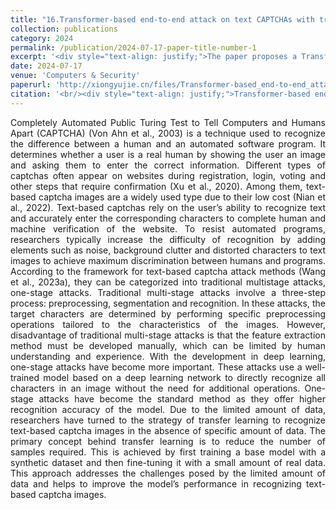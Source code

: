 ```yaml
---
title: "16.Transformer-based end-to-end attack on text CAPTCHAs with triplet deep attention"
collection: publications
category: 2024
permalink: /publication/2024-07-17-paper-title-number-1
excerpt: '<div style="text-align: justify;">The paper proposes a Transformer - based end - to - end method with triplet deep attention to attack text CAPTCHAs, achieving high accuracy on Roman and Chinese captcha datasets and exploring its performance under various conditions.</div>'
date: 2024-07-17
venue: 'Computers & Security'
paperurl: 'http://xiongyujie.cn/files/Transformer-based_end-to-end_attack_on_text_CAPTCHAs_with_triplet_deep_attention.pdf'
citation: '<br/><div style="text-align: justify;">Transformer-based end-to-end attack on text CAPTCHAs with triplet deep attention, B. Zhang, Y.-J. Xiong*, C.-M. Xia and Y.-B. Gao, Computers & Security, 2024, 146: 104058</div>'
---
```


<div style="text-align: justify;">Completely Automated Public Turing Test to Tell Computers and Humans Apart (CAPTCHA) (Von Ahn et al., 2003) is a technique used to recognize the difference between a human and an automated software program. It determines whether a user is a real human by showing the user an image and asking them to enter the correct information. Different types of captchas often appear on websites during registration, login, voting and other steps that require confirmation (Xu et al., 2020). Among them, text-based captcha images are a widely used type due to their low cost (Nian et al., 2022). Text-based captchas rely on the user’s ability to recognize text and accurately enter the corresponding characters to complete human and machine verification of the website. To resist automated programs, researchers typically increase the difficulty of recognition by adding elements such as noise, background clutter and distorted characters to text images to achieve maximum discrimination between humans and programs. According to the framework for text-based captcha attack methods (Wang et al., 2023a), they can be categorized into traditional multistage attacks, one-stage attacks. Traditional multi-stage attacks involve a three-step process: preprocessing, segmentation and recognition. In these attacks, the target characters are determined by performing specific preprocessing operations tailored to the characteristics of the images. However, disadvantage of traditional multi-stage attacks is that the feature extraction method must be developed manually, which can be limited by human understanding and experience. With the development in deep learning, one-stage attacks have become more important. These attacks use a well-trained model based on a deep learning network to directly recognize all characters in an image without the need for additional operations. One-stage attacks have become the standard method as they offer higher recognition accuracy of the model. Due to the limited amount of data, researchers have turned to the strategy of transfer learning to recognize text-based captcha images in the absence of specific amount of data. The primary concept behind transfer learning is to reduce the number of samples required. This is achieved by first training a base model with a synthetic dataset and then fine-tuning it with a small amount of real data. This approach addresses the challenges posed by the limited amount of data and helps to improve the model’s performance in recognizing text-based captcha images.</div>

<br/>
